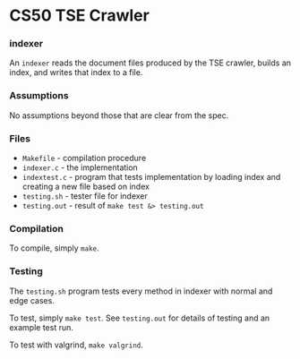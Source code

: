 # CS50 TSE Crawler

### indexer

An `indexer` reads the document files produced by the TSE crawler, builds an index, and writes that index to a file.

### Assumptions

No assumptions beyond those that are clear from the spec.

### Files

* `Makefile` - compilation procedure
* `indexer.c` - the implementation
* `indextest.c` - program that tests implementation by loading index and creating a new file based on index
* `testing.sh` - tester file for indexer
* `testing.out` - result of `make test &> testing.out`

### Compilation

To compile, simply `make`.

### Testing

The `testing.sh` program tests every method in indexer with normal and edge cases.

To test, simply `make test`.
See `testing.out` for details of testing and an example test run.

To test with valgrind, `make valgrind`.